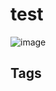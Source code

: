 # test

![image](https://s3.us-west-1.amazonaws.com/zettelimages/Fri_Jun_16_06:17:37_PM_PDT_2023.png)

## Tags

